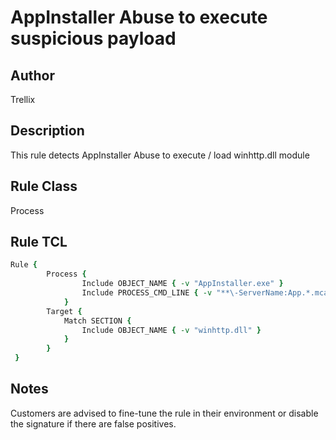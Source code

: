 # AppInstaller Abuse to execute suspicious payload

## Author
Trellix

## Description
This rule detects AppInstaller Abuse to execute / load winhttp.dll module

## Rule Class 
Process

## Rule TCL
```tcl
Rule {
		Process {
				Include OBJECT_NAME { -v "AppInstaller.exe" }
				Include PROCESS_CMD_LINE { -v "**\-ServerName:App.*.mca**" }
			}
		Target {
			Match SECTION {
				Include OBJECT_NAME { -v "winhttp.dll" }
		    }
        }
 }
```

## Notes
Customers are advised to fine-tune the rule in their environment or disable the signature if there are false positives. 

